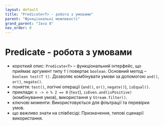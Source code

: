 ```yaml
---
layout: default
title: "Predicate<T> - робота з умовами"
parent: "Функціональні можливості"
grand_parent: "Java 8"
nav_order: 8
---
```


# Predicate<T> - робота з умовами

*   короткий опис: `Predicate<T>` – функціональний інтерфейс, що приймає аргумент типу `T` і повертає `boolean`. Основний метод – `boolean test(T t)`. Дозволяє комбінувати умови за допомогою `and()`, `or()`, `negate()`.
*   поняття: `test()`, логічні операції (`and()`, `or()`, `negate()`), `isEqual()`.
*   приклади: `n -> n % 2 == 0` (`test`), `isEven.and(isPositive)` (комбінування умов), використання у `Stream.filter()`.
*   ключові моменти: Використовується для фільтрації та перевірки умов.
*   що важливо знати на співбесіді: Призначення, типові сценарії використання.
